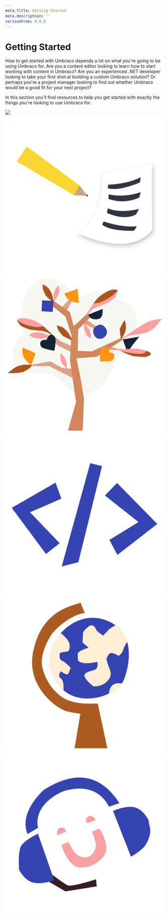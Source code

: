 ```yaml
---
meta.Title: Getting Started
meta.description: ''
versionFrom: 8.0.0
---
```


# Getting Started

How to get started with Umbraco depends a lot on what you're going to be using Umbraco for. Are you a content editor looking to learn how to start working with content in Umbraco? Are you an experienced .NET developer looking to take your first shot at building a custom Umbraco solution? Or perhaps you're a project manager looking to find out whether Umbraco would be a good fit for your next project?

In this section you'll find resources to help you get started with exactly the things you're looking to use Umbraco for.

[![](images/calendar\_marked.png)](Managing-an-Umbraco-project/)[![](images/editor.png)](Editing-websites-with-Umbraco/)[![](images/tree.png)](Creating-websites-with-Umbraco/)[![](images/code.png)](Developing-websites-with-Umbraco/)[![](images/globe.png)](Hosting-an-Umbraco-infrastructure/)[![](images/support.png)](Where-can-I-get-help/)
